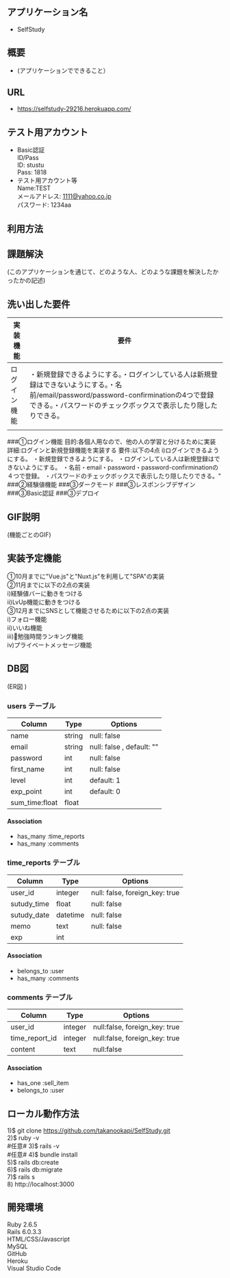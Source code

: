 アプリケーション名
----------------
- SelfStudy

概要
----------------
- (アプリケーションでできること）

URL
----------------
- https://selfstudy-29216.herokuapp.com/

テスト用アカウント
----------------
- Basic認証</br>
ID/Pass</br>
ID: stustu</br>
Pass: 1818
- テスト用アカウント等</br>
Name:TEST</br>
メールアドレス: 1111@yahoo.co.jp</br>
パスワード: 1234aa</br>

利用方法
----------------

課題解決
----------------
(このアプリケーションを通じて、どのような人、どのような課題を解決したかったかの記述)

洗い出した要件
----------------
|実装機能        |要件
|---------------|---------------------------------------------------------|
|ログイン機能     |・新規登録できるようにする。・ログインしている人は新規登録はできないようにする。・名前/email/password/password-confirminationの4つで登録できる。・パスワードのチェックボックスで表示したり隠したりできる。                                       |
|               |

###①ログイン機能
目的:各個人用なので、他の人の学習と分けるために実装
詳細:ログインと新規登録機能を実装する
要件:以下の4点
i)ログインできるようにする。
・新規登録できるようにする。
・ログインしている人は新規登録はできないようにする。
・名前・email・password・password-confirminationの４つで登録。
・パスワードのチェックボックスで表示したり隠したりできる。"
###②経験値機能
###③ダークモード
###③レスポンシブデザイン
###③Basic認証
###③デプロイ

GIF説明
----------------
(機能ごとのGIF)

実装予定機能
----------------
①10月までに"Vue.js"と"Nuxt.js"を利用して"SPA"の実装</br>
②11月までに以下の2点の実装</br>
  i)経験値バーに動きをつける</br>
  ii)LvUp機能に動きをつける</br>
③12月までにSNSとして機能させるために以下の2点の実装</br>
  i)フォロー機能</br>
  ii)いいね機能</br>
  iii)勉強時間ランキング機能</br>
  iv)プライベートメッセージ機能</br>

DB図
----------------
(ER図<Github> )
### users テーブル
| Column          | Type     | Options                        |
| --------------  | -------  | ------------------------------ |
| name            | string   | null: false                    |
| email           | string   | null: false , default: ""      |
| password        | int      | null: false                    |
| first_name      | int      | null: false                    |
| level           | int      | default: 1                     |
| exp_point       | int      | default: 0                     |
| sum_time:float  | float    |                                |

#### Association
- has_many :time_reports
- has_many :comments


### time_reports テーブル
| Column            | Type    | Options                       |
| ----------------- | ------- | ----------------------------- |
| user_id           | integer | null: false, foreign_key: true| 
| sutudy_time       | float   | null: false                   |
| sutudy_date       | datetime| null: false                   |
| memo              | text    | null: false                   |
| exp               | int     |                               |

#### Association
- belongs_to :user
- has_many :comments


### comments テーブル
| Column         | Type       | Options                        |
| -------------- | ---------- | ------------------------------ |
| user_id        | integer    | null:false, foreign_key: true  |
| time_report_id | integer    | null:false, foreign_key: true  |
| content        | text       | null:false                     |

#### Association
- has_one    :sell_item
- belongs_to :user


ローカル動作方法
----------------
1)$ git clone https://github.com/takanookapi/SelfStudy.git</br>
2)$ ruby -v</br> #任意#
3)$ rails -v</br> #任意#
4)$ bundle install</br>
5)$ rails db:create</br>
6)$ rails db:migrate</br>
7)$ rails s</br>
8)  http://localhost:3000</br>

開発環境
----------------
Ruby 2.6.5</br>
Rails 6.0.3.3</br>
HTML/CSS/Javascript</br>
MySQL</br>
GitHub</br>
Heroku</br>
Visual Studio Code</br>
